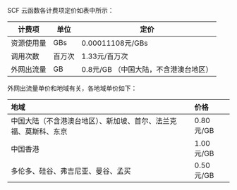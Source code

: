 SCF 云函数各计费项定价如表中所示：

|计费项|单位|定价|
|---|---|---|
|资源使用量|GBs| 0.00011108元/GBs |
|调用次数|百万次|1.33元/百万次|
|外网出流量| GB| 0.8元/GB （中国大陆，不含港澳台地区） |

外网出流量单价和地域有关，各地域单价如下：

| 地域                                               | 价格       |
| :------------------------------------------------- | :--------- |
| 中国大陆（不含港澳台地区）、新加坡、首尔、法兰克福、莫斯科、东京 | 0.80元/GB |
| 中国香港                                           | 1.00元/GB |
| 多伦多、硅谷、弗吉尼亚、曼谷、孟买                 | 0.50元/GB |

